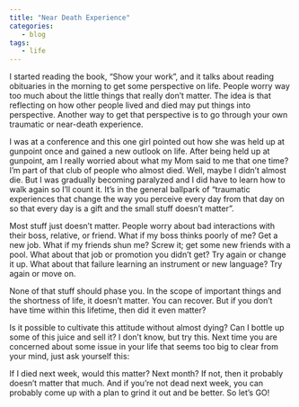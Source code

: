 ```yaml
---
title: "Near Death Experience"
categories:
   - blog
tags:
   - life
---
```


<!-- title: "Productivity Tips and Book Reviews"
layout: post
post-image: images/assets/startup-g7e79bc597_640.jpg
description: Get more done.
tags:
    - productivity -->


I started reading the book, “Show your work”, and it talks about reading obituaries in the morning to get some perspective on life. People worry way too much about the little things that really don’t matter. The idea is that reflecting on how other people lived and died may put things into perspective. Another way to get that perspective is to go through your own traumatic or near-death experience.

I was at a conference and this one girl pointed out how she was held up at gunpoint once and gained a new outlook on life. After being held up at gunpoint, am I really worried about what my Mom said to me that one time? I’m part of that club of people who almost died. Well, maybe I didn’t almost die. But I was gradually becoming paralyzed and I did have to learn how to walk again so I’ll count it. It’s in the general ballpark of “traumatic experiences that change the way you perceive every day from that day on so that every day is a gift and the small stuff doesn’t matter”.

Most stuff just doesn’t matter. People worry about bad interactions with their boss, relative, or friend. What if my boss thinks poorly of me? Get a new job. What if my friends shun me? Screw it; get some new friends with a pool. What about that job or promotion you didn’t get? Try again or change it up. What about that failure learning an instrument or new language? Try again or move on. 

None of that stuff should phase you. In the scope of important things and the shortness of life, it doesn’t matter. You can recover. But if you don’t have time within this lifetime, then did it even matter?

Is it possible to cultivate this attitude without almost dying? Can I bottle up some of this juice and sell it? I don’t know, but try this. Next time you are concerned about  some issue in your life that seems too big to clear from your mind, just ask yourself this:

If I died next week, would this matter? Next month? If not, then it probably doesn’t matter that much. And if you’re not dead next week, you can probably come up with a plan to grind it out and be better. So let’s GO!



